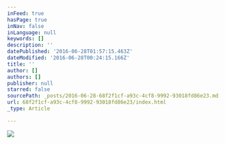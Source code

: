 ```yaml
---
inFeed: true
hasPage: true
inNav: false
inLanguage: null
keywords: []
description: ''
datePublished: '2016-06-28T01:57:15.463Z'
dateModified: '2016-06-28T00:24:15.166Z'
title: ''
author: []
authors: []
publisher: null
starred: false
sourcePath: _posts/2016-06-28-68f2f1cf-a93c-4cf8-9992-93018fd86e23.md
url: 68f2f1cf-a93c-4cf8-9992-93018fd86e23/index.html
_type: Article

---
```

![](https://the-grid-user-content.s3-us-west-2.amazonaws.com/3b47d21a-aacc-4cfe-bb5f-81f050f4f330.jpg)